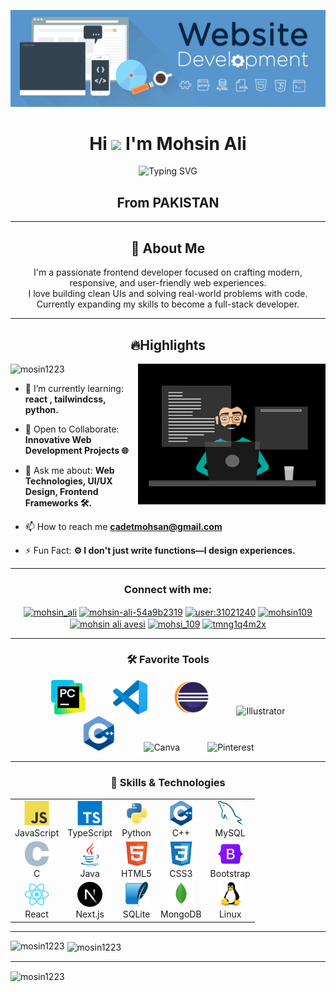 ![logo](https://github.com/mosin1223/mosin1223/blob/main/New-PNC-Animated-Banners.gif)

<h1 align="center">
  Hi <img src="https://media.tenor.com/nebZyl8oN7IAAAAi/wave-hello.gif" width="40px" style="vertical-align:middle;"/> I'm Mohsin Ali
</h1>
<div align="center">
  <img src="https://readme-typing-svg.demolab.com?font=Fira+Code&size=28&pause=1000&color=00FFAA&center=true&vCenter=true&width=1000&lines=Frontend+Developer+%7C+Future+Full+Stack+Developer;Frontend+Craftsman+%7C+Building+with+Passion+%26+Precision;Code.+Learn.+Predict.;UI%2FUX+Designer+%7C+Clean+Code+Advocate;Open+Source+Contributor+%7C+Problem+Solver" alt="Typing SVG" />
</div>
<h2 align="center"> From PAKISTAN</h2>

---
<h2 align="center">🚀 About Me</h2>

<p align="center">
  I'm a passionate frontend developer focused on crafting modern, responsive, and user-friendly web experiences. <br>
  I love building clean UIs and solving real-world problems with code. Currently expanding my skills to become a full-stack developer.
</p>

---
<h2 align ="center" >🔥Highlights </h2>
<img align="right" alt ="coding" width ="300px" src ="https://github.com/mosin1223/mosin1223/blob/main/github.gif">

<p align="left"> <img src="https://komarev.com/ghpvc/?username=mosin1223&label=Profile%20views&color=0e75b6&style=flat" alt="mosin1223" /> </p>



- 🌱 I’m currently learning: **react , tailwindcss, python.**

- 👯 Open to Collaborate: **Innovative Web Development Projects 🌐**

- 💬 Ask me about: **Web Technologies, UI/UX Design, Frontend Frameworks 🛠️.**

- 📫 How to reach me **cadetmohsan@gmail.com**

- ⚡ Fun Fact: **⚙ I don't just write functions—I design experiences.**

---


<h3 align="center">Connect with me:</h3>
<p align ="center">
<a href="https://dev.to/mohsin_ali" target="blank"><img align="center" src="https://raw.githubusercontent.com/rahuldkjain/github-profile-readme-generator/master/src/images/icons/Social/devto.svg" alt="mohsin_ali" height="30" width="40" /></a>
<a href="https://linkedin.com/in/mohsin-ali-54a9b2319" target="blank"><img align="center" src="https://raw.githubusercontent.com/rahuldkjain/github-profile-readme-generator/master/src/images/icons/Social/linked-in-alt.svg" alt="mohsin-ali-54a9b2319" height="30" width="40" /></a>
<a href="https://stackoverflow.com/users/user:31021240" target="blank"><img align="center" src="https://raw.githubusercontent.com/rahuldkjain/github-profile-readme-generator/master/src/images/icons/Social/stack-overflow.svg" alt="user:31021240" height="30" width="40" /></a>
<a href="https://kaggle.com/mohsin109" target="blank"><img align="center" src="https://raw.githubusercontent.com/rahuldkjain/github-profile-readme-generator/master/src/images/icons/Social/kaggle.svg" alt="mohsin109" height="30" width="40" /></a>
<a href="https://fb.com/mohsin ali avesi" target="blank"><img align="center" src="https://raw.githubusercontent.com/rahuldkjain/github-profile-readme-generator/master/src/images/icons/Social/facebook.svg" alt="mohsin ali avesi" height="30" width="40" /></a>
<a href="https://instagram.com/mohsi_109" target="blank"><img align="center" src="https://raw.githubusercontent.com/rahuldkjain/github-profile-readme-generator/master/src/images/icons/Social/instagram.svg" alt="mohsi_109" height="30" width="40" /></a>
<a href="https://www.leetcode.com/tmng1q4m2x" target="blank"><img align="center" src="https://raw.githubusercontent.com/rahuldkjain/github-profile-readme-generator/master/src/images/icons/Social/leet-code.svg" alt="tmng1q4m2x" height="30" width="40" /></a>
</p>

---
<h3 align="center">🛠️ Favorite Tools</h3>
<p align="center">
  <img src="https://raw.githubusercontent.com/devicons/devicon/master/icons/pycharm/pycharm-original.svg" alt="Pycharm" width="55" height="55" style="margin: 0 20px;"/>
  <img src="https://raw.githubusercontent.com/devicons/devicon/master/icons/vscode/vscode-original.svg" alt="VS Code" width="55" height="55" style="margin: 0 20px;"/>
  <img src="https://raw.githubusercontent.com/devicons/devicon/master/icons/eclipse/eclipse-original.svg" alt="Eclipse" width="55" height="55" style="margin: 0 20px;"/>
  <img src="https://www.vectorlogo.zone/logos/adobe_illustrator/adobe_illustrator-icon.svg" alt="Illustrator" width="55" height="55" style="margin: 0 20px;"/>
  <img src="https://raw.githubusercontent.com/devicons/devicon/master/icons/cplusplus/cplusplus-original.svg" alt="C++" width="55" height="55" style="margin: 0 20px;"/>
  <img src="https://upload.wikimedia.org/wikipedia/commons/8/87/Canva_Logo.svg" alt="Canva" width="55" height="55" style="margin: 0 20px;"/>
  <img src="https://upload.wikimedia.org/wikipedia/commons/7/7a/Pinterest-logo.svg" alt="Pinterest" width="55" height="55" style="margin: 0 20px;"/>
</p>


---

<h3 align="center">🚀 Skills & Technologies</h3>

<p align="center">
  <table align="center">
    <tr>
      <td align="center">
        <img src="https://raw.githubusercontent.com/devicons/devicon/master/icons/javascript/javascript-original.svg" alt="JavaScript" width="40" height="40"/>
        <br/>JavaScript
      </td>
      <td align="center">
        <img src="https://raw.githubusercontent.com/devicons/devicon/master/icons/typescript/typescript-original.svg" alt="TypeScript" width="40" height="40"/>
        <br/>TypeScript
      </td>
      <td align="center">
        <img src="https://raw.githubusercontent.com/devicons/devicon/master/icons/python/python-original.svg" alt="Python" width="40" height="40"/>
        <br/>Python
      </td>
      <td align="center">
        <img src="https://raw.githubusercontent.com/devicons/devicon/master/icons/cplusplus/cplusplus-original.svg" alt="C++" width="40" height="40"/>
        <br/>C++
      </td>
      <td align="center">
        <img src="https://raw.githubusercontent.com/devicons/devicon/master/icons/mysql/mysql-original.svg" alt="MySQL" width="40" height="40"/>
        <br/>MySQL
      </td>
    </tr>
    <tr>
      <td align="center">
        <img src="https://raw.githubusercontent.com/devicons/devicon/master/icons/c/c-original.svg" alt="C" width="40" height="40"/>
        <br/>C
      </td>
      <td align="center">
        <img src="https://raw.githubusercontent.com/devicons/devicon/master/icons/java/java-original.svg" alt="Java" width="40" height="40"/>
        <br/>Java
      </td>
      <td align="center">
        <img src="https://raw.githubusercontent.com/devicons/devicon/master/icons/html5/html5-original.svg" alt="HTML5" width="40" height="40"/>
        <br/>HTML5
      </td>
      <td align="center">
        <img src="https://raw.githubusercontent.com/devicons/devicon/master/icons/css3/css3-original.svg" alt="CSS3" width="40" height="40"/>
        <br/>CSS3
      </td>
      <td align="center">
        <img src="https://raw.githubusercontent.com/devicons/devicon/master/icons/bootstrap/bootstrap-original.svg" alt="Bootstrap" width="40" height="40"/>
        <br/>Bootstrap
      </td>
    </tr>
    <tr>
      <td align="center">
        <img src="https://raw.githubusercontent.com/devicons/devicon/master/icons/react/react-original.svg" alt="React" width="40" height="40"/>
        <br/>React
      </td>
      <td align="center">
        <img src="https://raw.githubusercontent.com/devicons/devicon/master/icons/nextjs/nextjs-original.svg" alt="Next.js" width="40" height="40"/>
        <br/>Next.js
      </td>
      <td align="center">
        <img src="https://raw.githubusercontent.com/devicons/devicon/master/icons/sqlite/sqlite-original.svg" alt="SQLite" width="40" height="40"/>
        <br/>SQLite
      </td>
      <td align="center">
        <img src="https://raw.githubusercontent.com/devicons/devicon/master/icons/mongodb/mongodb-original.svg" alt="MongoDB" width="40" height="40"/>
        <br/>MongoDB
      </td>
      <td align="center">
        <img src="https://raw.githubusercontent.com/devicons/devicon/master/icons/linux/linux-original.svg" alt="Linux" width="40" height="40"/>
        <br/>Linux
      </td>
    </tr>
  </table>
</p>


---

<p><img align="left" src="https://github-readme-stats.vercel.app/api/top-langs?username=mosin1223&show_icons=true&locale=en&layout=compact" alt="mosin1223" /></p>

<p>&nbsp;<img align="center" src="https://github-readme-stats.vercel.app/api?username=mosin1223&show_icons=true&locale=en" alt="mosin1223" /></p>

---

<p><img align="center" src="https://github-readme-streak-stats.herokuapp.com/?user=mosin1223&" alt="mosin1223" /></p>

